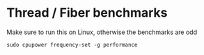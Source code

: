 # Thread / Fiber benchmarks

Make sure to run this on Linux, otherwise the benchmarks are odd

`sudo cpupower frequency-set -g performance`
